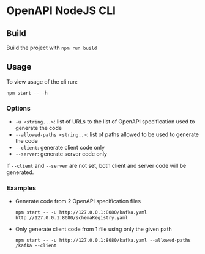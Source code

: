 # OpenAPI NodeJS CLI

## Build

Build the project with `npm run build`

## Usage

To view usage of the cli run:

`npm start -- -h`

### Options

- `-u <string...>`: list of URLs to the list of OpenAPI specification used to generate the code
- `--allowed-paths <string..>`: list of paths allowed to be used to generate the code
- `--client`: generate client code only
- `--server`: generate server code only

If `--client` and `--server` are not set, both client and server code will be generated.

### Examples

- Generate code from 2 OpenAPI specification files

    `npm start -- -u http://127.0.0.1:8080/kafka.yaml http://127.0.0.1:8080/schemaRegistry.yaml`

- Only generate client code from 1 file using only the given path

    `npm start -- -u http://127.0.0.1:8080/kafka.yaml --allowed-paths /kafka --client`